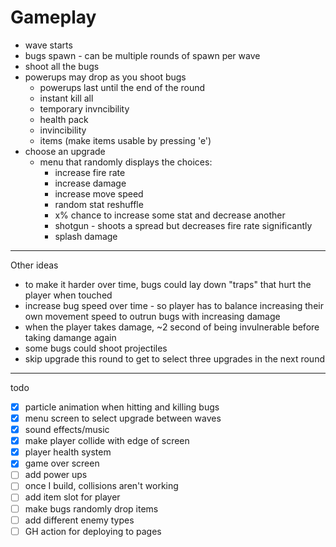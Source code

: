 # Gameplay

- wave starts
- bugs spawn - can be multiple rounds of spawn per wave
- shoot all the bugs
- powerups may drop as you shoot bugs
    - powerups last until the end of the round
    - instant kill all
    - temporary invncibility
    - health pack
    - invincibility
    - items (make items usable by pressing 'e')
- choose an upgrade
    - menu that randomly displays the choices:
        - increase fire rate
        - increase damage
        - increase move speed
        - random stat reshuffle
        - x% chance to increase some stat and decrease another
        - shotgun - shoots a spread but decreases fire rate significantly
        - splash damage

---

Other ideas
- to make it harder over time, bugs could lay down "traps" that hurt the player when touched
- increase bug speed over time - so player has to balance increasing their own movement speed 
  to outrun bugs with increasing damage
- when the player takes damage, ~2 second of being invulnerable before taking damange again
- some bugs could shoot projectiles
- skip upgrade this round to get to select three upgrades in the next round

---

todo
- [x] particle animation when hitting and killing bugs
- [x] menu screen to select upgrade between waves
- [x] sound effects/music
- [x] make player collide with edge of screen
- [x] player health system
- [x] game over screen
- [ ] add power ups
- [ ] once I build, collisions aren't working
- [ ] add item slot for player
- [ ] make bugs randomly drop items
- [ ] add different enemy types
- [ ] GH action for deploying to pages
